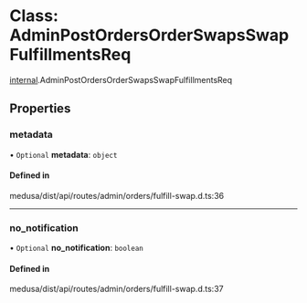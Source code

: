 # Class: AdminPostOrdersOrderSwapsSwapFulfillmentsReq

[internal](../modules/internal-12.md).AdminPostOrdersOrderSwapsSwapFulfillmentsReq

## Properties

### metadata

• `Optional` **metadata**: `object`

#### Defined in

medusa/dist/api/routes/admin/orders/fulfill-swap.d.ts:36

___

### no\_notification

• `Optional` **no\_notification**: `boolean`

#### Defined in

medusa/dist/api/routes/admin/orders/fulfill-swap.d.ts:37
